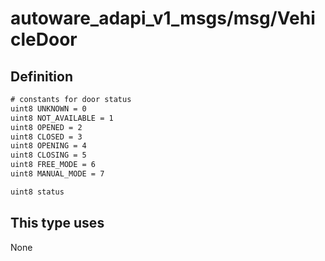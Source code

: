 <!-- This file is generated by a tool. Do not edit directly. -->

# autoware_adapi_v1_msgs/msg/VehicleDoor

## Definition

```txt
# constants for door status
uint8 UNKNOWN = 0
uint8 NOT_AVAILABLE = 1
uint8 OPENED = 2
uint8 CLOSED = 3
uint8 OPENING = 4
uint8 CLOSING = 5
uint8 FREE_MODE = 6
uint8 MANUAL_MODE = 7

uint8 status
```

## This type uses

None
